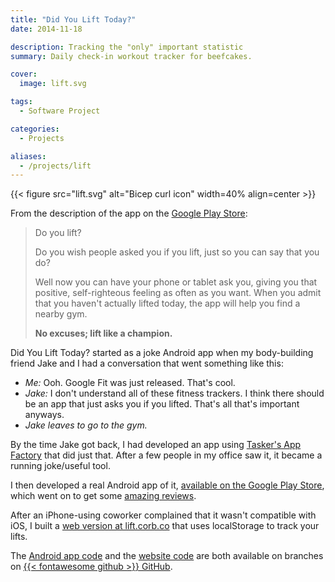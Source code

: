 ```yaml
---
title: "Did You Lift Today?"
date: 2014-11-18

description: Tracking the "only" important statistic
summary: Daily check-in workout tracker for beefcakes.

cover:
  image: lift.svg

tags:
  - Software Project

categories:
  - Projects

aliases:
  - /projects/lift
---
```


{{< figure src="lift.svg" alt="Bicep curl icon" width=40% align=center >}}

From the description of the app on the [Google Play Store](https://play.google.com/store/apps/details?id=co.corb.dylt):

> Do you lift?
>
> Do you wish people asked you if you lift, just so you can say that you do?
>
> Well now you can have your phone or tablet ask you, giving you that positive, self-righteous feeling as often as you want. When you admit that you haven't actually lifted today, the app will help you find a nearby gym.
>
> **No excuses; lift like a champion.**

Did You Lift Today? started as a joke Android app when my body-building friend Jake and I had a conversation that went something like this:

- _Me:_ Ooh. Google Fit was just released. That's cool.
- _Jake:_ I don't understand all of these fitness trackers. I think there should be an app that just asks you if you lifted. That's all that's important anyways.
- _Jake leaves to go to the gym._

By the time Jake got back, I had developed an app using [Tasker's App Factory](https://play.google.com/store/apps/details?id=net.dinglisch.android.appfactory) that did just that. After a few people in my office saw it, it became a running joke/useful tool.

I then developed a real Android app of it, [available on the Google Play Store](https://play.google.com/store/apps/details?id=co.corb.dylt), which went on to get some [amazing reviews](https://play.google.com/store/apps/details?id=co.corb.dylt&showAllReviews=true).

After an iPhone-using coworker complained that it wasn't compatible with iOS, I built a [web version at lift.corb.co](http://lift.corb.co) that uses localStorage to track your lifts.

The [Android app code](https://github.com/corbanmailloux/Lift/tree/master) and the [website code](https://github.com/corbanmailloux/Lift/tree/gh-pages) are both available on branches on [{{< fontawesome github >}} GitHub](https://github.com/corbanmailloux/Lift).
